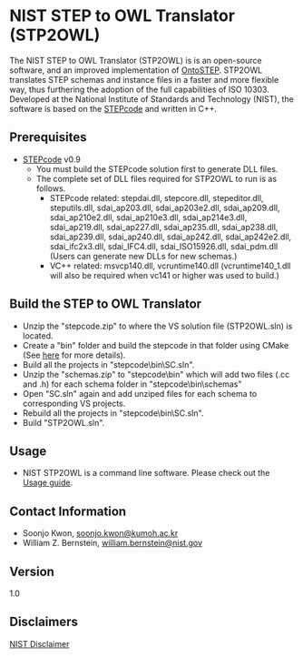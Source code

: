 # NIST STEP to OWL Translator (STP2OWL)
The NIST STEP to OWL Translator (STP2OWL) is is an open-source software, and an improved implementation of [OntoSTEP](https://www.nist.gov/services-resources/software/ontostep-plugin). STP2OWL translates STEP schemas and instance files in a faster and more flexible way, thus furthering the adoption of the full capabilities of ISO 10303. Developed at the National Institute of Standards and Technology (NIST), the software is based on the [STEPcode](https://github.com/stepcode/stepcode) and written in C++.

## Prerequisites
- [STEPcode](https://github.com/stepcode/stepcode) v0.9
  - You must build the STEPcode solution first to generate DLL files.
  - The complete set of DLL files required for STP2OWL to run is as follows.
    - STEPcode related: stepdai.dll, stepcore.dll, stepeditor.dll, steputils.dll, sdai_ap203.dll, sdai_ap203e2.dll, sdai_ap209.dll, sdai_ap210e2.dll, sdai_ap210e3.dll, sdai_ap214e3.dll, sdai_ap219.dll, sdai_ap227.dll, sdai_ap235.dll, sdai_ap238.dll, sdai_ap239.dll, sdai_ap240.dll, sdai_ap242.dll, sdai_ap242e2.dll, sdai_ifc2x3.dll, sdai_IFC4.dll, sdai_ISO15926.dll, sdai_pdm.dll (Users can generate new DLLs for new schemas.)
    - VC++ related: msvcp140.dll, vcruntime140.dll (vcruntime140_1.dll will also be required when vc141 or higher was used to build.)

## Build the STEP to OWL Translator
- Unzip the "stepcode.zip" to where the VS solution file (STP2OWL.sln) is located.
- Create a "bin" folder and build the stepcode in that folder using CMake (See [here](https://github.com/stepcode/stepcode/blob/master/INSTALL) for more details).
- Build all the projects in "stepcode\bin\SC.sln".
- Unzip the "schemas.zip" to "stepcode\bin" which will add two files (.cc and .h) for each schema folder in "stepcode\bin\schemas"
- Open "SC.sln" again and add unziped files for each schema to corresponding VS projects.
- Rebuild all the projects in "stepcode\bin\SC.sln".
- Build "STP2OWL.sln".

## Usage
- NIST STP2OWL is a command line software. Please check out the [Usage guide](USAGE.md).

## Contact Information
- Soonjo Kwon, soonjo.kwon@kumoh.ac.kr
- William Z. Bernstein, william.bernstein@nist.gov

## Version
1.0

## Disclaimers
[NIST Disclaimer](https://www.nist.gov/disclaimer)


